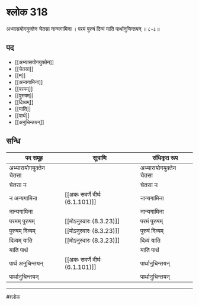 # श्लोक 318

अभ्यासयोगयुक्तेन चेतसा नान्यगामिना ।
परमं पुरुषं दिव्यं याति पार्थानुचिन्तयन् ॥ ८-८॥


## पद 

- [[अभ्यासयोगयुक्तेन]]
- [[चेतसा]]
- [[न]]
- [[अन्यगामिना]]
- [[परमम्]]
- [[पुरुषम्]]
- [[दिव्यम्]]
- [[याति]]
- [[पार्थ]]
- [[अनुचिन्तयन्]]

## सन्धि

| पद समूह | सूत्राणि | संधिकृत रूप |
| ----- | ----- | ----- |
| अभ्यासयोगयुक्तेन चेतसा |  | अभ्यासयोगयुक्तेन चेतसा |
| चेतसा न |  | चेतसा न |
| न अन्यगामिना |  [[अकः सवर्णे दीर्घः (6.1.101)]] | नान्यगामिना |
| नान्यगामिना |  | नान्यगामिना |
| परमम् पुरुषम् |  [[मोऽनुस्वारः (8.3.23)]] | परमं पुरुषम् |
| पुरुषम् दिव्यम् |  [[मोऽनुस्वारः (8.3.23)]] | पुरुषं दिव्यम् |
| दिव्यम् याति |  [[मोऽनुस्वारः (8.3.23)]] | दिव्यं याति |
| याति पार्थ |  | याति पार्थ |
| पार्थ अनुचिन्तयन् |  [[अकः सवर्णे दीर्घः (6.1.101)]] | पार्थानुचिन्तयन् |
| पार्थानुचिन्तयन् |  | पार्थानुचिन्तयन् |


---

#श्लोक